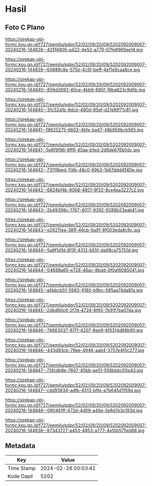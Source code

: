 # Hasil

## Foto C Plano

https://sirekap-obj-formc.kpu.go.id/f727/pemilu/pdpr/52/02/09/20/09/5202092009007-20240216-144838--425f4805-a422-4e52-a779-07fe9969ee14.jpg

https://sirekap-obj-formc.kpu.go.id/f727/pemilu/pdpr/52/02/09/20/09/5202092009007-20240216-144839--60889c8e-575e-4c5f-beff-4e11e9caa8ce.jpg

https://sirekap-obj-formc.kpu.go.id/f727/pemilu/pdpr/52/02/09/20/09/5202092009007-20240216-144840--859d2693-40ce-4bb6-885f-18ba823c9d5b.jpg

https://sirekap-obj-formc.kpu.go.id/f727/pemilu/pdpr/52/02/09/20/09/5202092009007-20240216-144840--31c52a1b-9dcb-480d-95ef-d21efdf71c81.jpg

https://sirekap-obj-formc.kpu.go.id/f727/pemilu/pdpr/52/02/09/20/09/5202092009007-20240216-144841--f8625275-6603-4bfe-ba47-48b956bcb565.jpg

https://sirekap-obj-formc.kpu.go.id/f727/pemilu/pdpr/52/02/09/20/09/5202092009007-20240216-144841--5e6f9f86-6ff6-45aa-b1ed-2d6de676b0dc.jpg

https://sirekap-obj-formc.kpu.go.id/f727/pemilu/pdpr/52/02/09/20/09/5202092009007-20240216-144842--73119bed-114b-48c0-89b3-1b67ddd4560e.jpg

https://sirekap-obj-formc.kpu.go.id/f727/pemilu/pdpr/52/02/09/20/09/5202092009007-20240216-144842--6824bf4b-9068-4801-9f32-8ce4ea3227c2.jpg

https://sirekap-obj-formc.kpu.go.id/f727/pemilu/pdpr/52/02/09/20/09/5202092009007-20240216-144843--2b49398c-1767-4017-9392-9288b23eab41.jpg

https://sirekap-obj-formc.kpu.go.id/f727/pemilu/pdpr/52/02/09/20/09/5202092009007-20240216-144843--e26211ea-38ff-46cb-9a91-8f003eda8c9c.jpg

https://sirekap-obj-formc.kpu.go.id/f727/pemilu/pdpr/52/02/09/20/09/5202092009007-20240216-144844--5a9f1d1d-8f3f-4312-b55f-da98ca75751d.jpg

https://sirekap-obj-formc.kpu.go.id/f727/pemilu/pdpr/52/02/09/20/09/5202092009007-20240216-144844--04688a65-e728-46ac-8bdd-0f0a16085041.jpg

https://sirekap-obj-formc.kpu.go.id/f727/pemilu/pdpr/52/02/09/20/09/5202092009007-20240216-144845--a5bbcb51-5983-4180-b9bc-595aa74da81a.jpg

https://sirekap-obj-formc.kpu.go.id/f727/pemilu/pdpr/52/02/09/20/09/5202092009007-20240216-144845--2dbd80c6-2f7d-4724-8f65-7b91f7ba07da.jpg

https://sirekap-obj-formc.kpu.go.id/f727/pemilu/pdpr/52/02/09/20/09/5202092009007-20240216-144846--74663037-67f1-4207-8ee9-6f5314d68b90.jpg

https://sirekap-obj-formc.kpu.go.id/f727/pemilu/pdpr/52/02/09/20/09/5202092009007-20240216-144846--443d93cb-79ee-4946-aab4-3757e4f0c277.jpg

https://sirekap-obj-formc.kpu.go.id/f727/pemilu/pdpr/52/02/09/20/09/5202092009007-20240216-144847--73fcdb9e-7607-45bb-ae51-556bbbc05e43.jpg

https://sirekap-obj-formc.kpu.go.id/f727/pemilu/pdpr/52/02/09/20/09/5202092009007-20240216-144847--cdd93634-adfb-4513-b1fe-a7b645d1159d.jpg

https://sirekap-obj-formc.kpu.go.id/f727/pemilu/pdpr/52/02/09/20/09/5202092009007-20240216-144848--090461ff-473d-4d09-a49a-3e8d7e3c193d.jpg

https://sirekap-obj-formc.kpu.go.id/f727/pemilu/pdpr/52/02/09/20/09/5202092009007-20240216-144838--87343727-a453-4853-a777-4a10b575ed88.jpg


## Metadata

| Key        | Value               |
| ---------- | ------------------- |
| Time Stamp | 2024-02-26 00:03:41 |
| Kode Dapil | 5202                |



